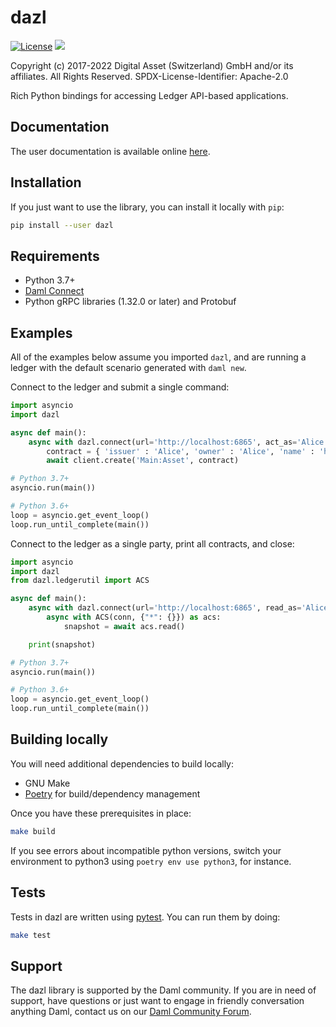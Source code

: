 dazl
====

[![License](https://img.shields.io/badge/License-Apache%202.0-blue.svg)](https://github.com/digital-asset/dazl-client/blob/main/LICENSE)
<a href="https://circleci.com/gh/digital-asset/dazl-client">
<img src="https://circleci.com/gh/digital-asset/dazl-client.svg?style=svg">
</a>

Copyright (c) 2017-2022 Digital Asset (Switzerland) GmbH and/or its affiliates. All Rights Reserved.
SPDX-License-Identifier: Apache-2.0


Rich Python bindings for accessing Ledger API-based applications.

Documentation
-------------
The user documentation is available online [here](https://digital-asset.github.io/dazl-client).

Installation
------------
If you just want to use the library, you can install it locally with `pip`:
```sh
pip install --user dazl
```

Requirements
------------
* Python 3.7+
* [Daml Connect](https://www.daml.com)
* Python gRPC libraries (1.32.0 or later) and Protobuf

Examples
--------

All of the examples below assume you imported `dazl`, and are running a ledger with the default scenario generated with `daml new`.

Connect to the ledger and submit a single command:

```py
import asyncio
import dazl

async def main():
    async with dazl.connect(url='http://localhost:6865', act_as='Alice') as client:
        contract = { 'issuer' : 'Alice', 'owner' : 'Alice', 'name' : 'hello world!' }
        await client.create('Main:Asset', contract)

# Python 3.7+
asyncio.run(main())

# Python 3.6+
loop = asyncio.get_event_loop()
loop.run_until_complete(main())
```

Connect to the ledger as a single party, print all contracts, and close:

```py
import asyncio
import dazl
from dazl.ledgerutil import ACS

async def main():
    async with dazl.connect(url='http://localhost:6865', read_as='Alice') as conn:
        async with ACS(conn, {"*": {}}) as acs:
            snapshot = await acs.read()

    print(snapshot)

# Python 3.7+
asyncio.run(main())

# Python 3.6+
loop = asyncio.get_event_loop()
loop.run_until_complete(main())
```

Building locally
----------------

You will need additional dependencies to build locally:

* GNU Make
* [Poetry](https://python-poetry.org/) for build/dependency management

Once you have these prerequisites in place:

```sh
make build
```

If you see errors about incompatible python versions, switch your environment to python3 using `poetry env use python3`, for instance.

Tests
-----

Tests in dazl are written using [pytest](https://docs.pytest.org/en/latest/). You can run them by doing:

```sh
make test
```

Support
-------

The dazl library is supported by the Daml community. If you are in need of support, have questions or just want to engage in friendly conversation anything Daml, contact us on our [Daml Community Forum](https://discuss.daml.com).
